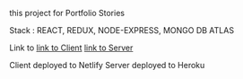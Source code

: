 this project for Portfolio Stories

Stack : REACT, REDUX, NODE-EXPRESS, MONGO DB ATLAS

Link to 
[link to Client](https://github.com/vincentiusronalto/portfolio-stories-client)
[link to Server](https://github.com/vincentiusronalto/portfolio-stories-server)

Client deployed to Netlify
Server deployed to Heroku